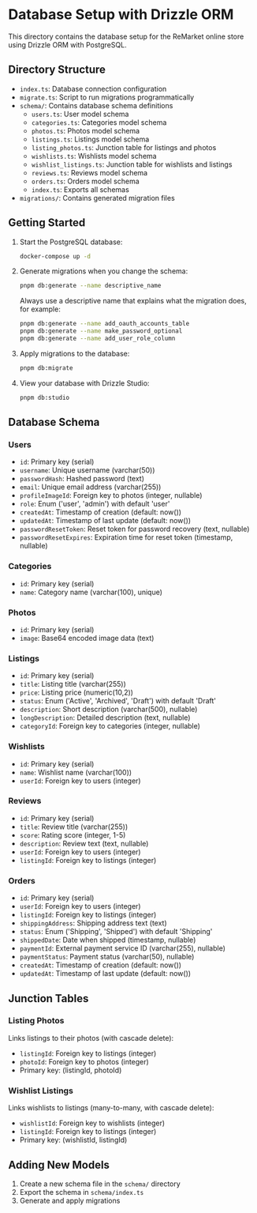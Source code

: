 # Database Setup with Drizzle ORM

This directory contains the database setup for the ReMarket online store using Drizzle ORM with PostgreSQL.

## Directory Structure

- `index.ts`: Database connection configuration
- `migrate.ts`: Script to run migrations programmatically
- `schema/`: Contains database schema definitions
  - `users.ts`: User model schema
  - `categories.ts`: Categories model schema
  - `photos.ts`: Photos model schema
  - `listings.ts`: Listings model schema
  - `listing_photos.ts`: Junction table for listings and photos
  - `wishlists.ts`: Wishlists model schema
  - `wishlist_listings.ts`: Junction table for wishlists and listings
  - `reviews.ts`: Reviews model schema
  - `orders.ts`: Orders model schema
  - `index.ts`: Exports all schemas
- `migrations/`: Contains generated migration files

## Getting Started

1. Start the PostgreSQL database:

   ```bash
   docker-compose up -d
   ```

2. Generate migrations when you change the schema:

   ```bash
   pnpm db:generate --name descriptive_name
   ```

   Always use a descriptive name that explains what the migration does, for example:

   ```bash
   pnpm db:generate --name add_oauth_accounts_table
   pnpm db:generate --name make_password_optional
   pnpm db:generate --name add_user_role_column
   ```

3. Apply migrations to the database:

   ```bash
   pnpm db:migrate
   ```

4. View your database with Drizzle Studio:
   ```bash
   pnpm db:studio
   ```

## Database Schema

### Users

- `id`: Primary key (serial)
- `username`: Unique username (varchar(50))
- `passwordHash`: Hashed password (text)
- `email`: Unique email address (varchar(255))
- `profileImageId`: Foreign key to photos (integer, nullable)
- `role`: Enum ('user', 'admin') with default 'user'
- `createdAt`: Timestamp of creation (default: now())
- `updatedAt`: Timestamp of last update (default: now())
- `passwordResetToken`: Reset token for password recovery (text, nullable)
- `passwordResetExpires`: Expiration time for reset token (timestamp, nullable)

### Categories

- `id`: Primary key (serial)
- `name`: Category name (varchar(100), unique)

### Photos

- `id`: Primary key (serial)
- `image`: Base64 encoded image data (text)

### Listings

- `id`: Primary key (serial)
- `title`: Listing title (varchar(255))
- `price`: Listing price (numeric(10,2))
- `status`: Enum ('Active', 'Archived', 'Draft') with default 'Draft'
- `description`: Short description (varchar(500), nullable)
- `longDescription`: Detailed description (text, nullable)
- `categoryId`: Foreign key to categories (integer, nullable)

### Wishlists

- `id`: Primary key (serial)
- `name`: Wishlist name (varchar(100))
- `userId`: Foreign key to users (integer)

### Reviews

- `id`: Primary key (serial)
- `title`: Review title (varchar(255))
- `score`: Rating score (integer, 1-5)
- `description`: Review text (text, nullable)
- `userId`: Foreign key to users (integer)
- `listingId`: Foreign key to listings (integer)

### Orders

- `id`: Primary key (serial)
- `userId`: Foreign key to users (integer)
- `listingId`: Foreign key to listings (integer)
- `shippingAddress`: Shipping address text (text)
- `status`: Enum ('Shipping', 'Shipped') with default 'Shipping'
- `shippedDate`: Date when shipped (timestamp, nullable)
- `paymentId`: External payment service ID (varchar(255), nullable)
- `paymentStatus`: Payment status (varchar(50), nullable)
- `createdAt`: Timestamp of creation (default: now())
- `updatedAt`: Timestamp of last update (default: now())

## Junction Tables

### Listing Photos

Links listings to their photos (with cascade delete):

- `listingId`: Foreign key to listings (integer)
- `photoId`: Foreign key to photos (integer)
- Primary key: (listingId, photoId)

### Wishlist Listings

Links wishlists to listings (many-to-many, with cascade delete):

- `wishlistId`: Foreign key to wishlists (integer)
- `listingId`: Foreign key to listings (integer)
- Primary key: (wishlistId, listingId)

## Adding New Models

1. Create a new schema file in the `schema/` directory
2. Export the schema in `schema/index.ts`
3. Generate and apply migrations
